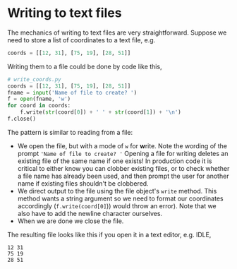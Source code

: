 # Writing to text files

The mechanics of writing to text files are very straightforward. Suppose
we need to store a list of coordinates to a text file, e.g.

```python
coords = [[12, 31], [75, 19], [28, 51]]
```

Writing them to a file could be done by code like this,

```python
# write_coords.py
coords = [[12, 31], [75, 19], [28, 51]]
fname = input('Name of file to create? ')
f = open(fname, 'w')
for coord in coords:
    f.write(str(coord[0]) + ' ' + str(coord[1]) + '\n')
f.close()
```

The pattern is similar to reading from a file:

-   We open the file, but with a mode of `w` for **w**rite. Note the
    wording of the prompt `'Name of file to create? '` Opening a file
    for writing deletes an existing file of the same name if one exists!
    In production code it is critical to either know you can clobber
    existing files, or to check whether a file name has already been
    used, and then prompt the user for another name if existing files
    shouldn't be clobbered.
-   We direct output to the file using the file
    object's `write` method. This method wants a string argument so we
    need to format our coordinates accordingly (`f.write(coord[0]`))
    would throw an error). Note that we also have to add the newline
    character ourselves.
-   When we are done we close the file.

The resulting file looks like this if you open it in a text editor, e.g.
IDLE,

```plaintext
12 31
75 19
28 51
```
